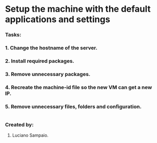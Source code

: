 # Setup the machine with the default applications and settings

### Tasks:

### 1. Change the hostname of the server.

### 2. Install required packages.

### 3. Remove unnecessary packages.

### 4. Recreate the machine-id file so the new VM can get a new IP.

### 5. Remove unnecessary files, folders and configuration.

#
### Created by:

1. Luciano Sampaio.
